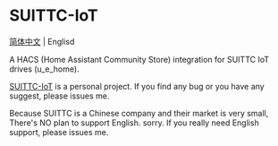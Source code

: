# SUITTC-IoT

[简体中文](README.md) | Englisd

A HACS (Home Assistant Community Store) integration for SUITTC IoT drives (u_e_home).

[SUITTC-IoT](https://github.com/BoyInTheSun/SUITTC-IoT) is a personal project. If you find any bug or you have any suggest, please issues me.

Because SUITTC is a Chinese company and their market is very small, There's NO plan to support English. sorry. If you really need English support, please issues me.
